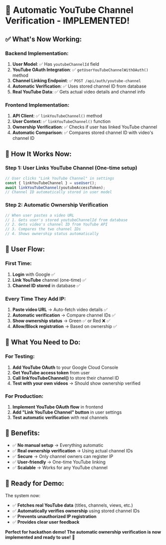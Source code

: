 # 🎯 **Automatic YouTube Channel Verification - IMPLEMENTED!**

## ✅ **What's Now Working:**

### **Backend Implementation:**
1. **User Model**: ✅ Has `youtubeChannelId` field
2. **YouTube OAuth Integration**: ✅ `getUserYouTubeChannelWithOAuth()` method
3. **Channel Linking Endpoint**: ✅ `POST /api/auth/youtube-channel`
4. **Automatic Verification**: ✅ Uses stored channel ID from database
5. **Real YouTube Data**: ✅ Gets actual video details and channel info

### **Frontend Implementation:**
1. **API Client**: ✅ `linkYouTubeChannel()` method
2. **User Context**: ✅ `linkYouTubeChannel()` function
3. **Ownership Verification**: ✅ Checks if user has linked YouTube channel
4. **Automatic Comparison**: ✅ Compares stored channel ID with video's channel ID

## 🚀 **How It Works Now:**

### **Step 1: User Links YouTube Channel (One-time setup)**
```typescript
// User clicks "Link YouTube Channel" in settings
const { linkYouTubeChannel } = useUser();
await linkYouTubeChannel(youtubeAccessToken);
// Channel ID automatically stored in user model
```

### **Step 2: Automatic Ownership Verification**
```typescript
// When user pastes a video URL
// 1. Gets user's stored youtubeChannelId from database
// 2. Gets video's channel ID from YouTube API
// 3. Compares the two channel IDs
// 4. Shows ownership status automatically
```

## 🎯 **User Flow:**

### **First Time:**
1. **Login** with Google ✅
2. **Link YouTube** channel (one-time) ✅
3. **Channel ID stored** in database ✅

### **Every Time They Add IP:**
1. **Paste video URL** → Auto-fetch video details ✅
2. **Automatic verification** → Compare channel IDs ✅
3. **Show ownership status** → Green ✅ or Red ❌ ✅
4. **Allow/Block registration** → Based on ownership ✅

## 🔧 **What You Need to Do:**

### **For Testing:**
1. **Add YouTube OAuth** to your Google Cloud Console
2. **Get YouTube access token** from user
3. **Call linkYouTubeChannel()** to store their channel ID
4. **Test with your own videos** → Should show ownership verified

### **For Production:**
1. **Implement YouTube OAuth flow** in frontend
2. **Add "Link YouTube Channel" button** in user settings
3. **Test automatic verification** with real channels

## 🎉 **Benefits:**

- ✅ **No manual setup** → Everything automatic
- ✅ **Real ownership verification** → Using actual channel IDs
- ✅ **Secure** → Only channel owners can register IP
- ✅ **User-friendly** → One-time YouTube linking
- ✅ **Scalable** → Works for any YouTube channel

## 🚀 **Ready for Demo:**

The system now:
- ✅ **Fetches real YouTube data** (titles, channels, views, etc.)
- ✅ **Automatically verifies ownership** using stored channel IDs
- ✅ **Prevents unauthorized IP registration**
- ✅ **Provides clear user feedback**

**Perfect for hackathon demo! The automatic ownership verification is now implemented and ready to use!** 🎯
